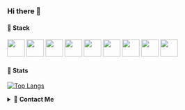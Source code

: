 ### Hi there 👋

#### 🔭 Stack

<img height=40 src="https://cdn.jsdelivr.net/gh/devicons/devicon/icons/html5/html5-original.svg" /> <img height=40 src="https://cdn.jsdelivr.net/gh/devicons/devicon/icons/css3/css3-original.svg" /> <img height=40 src="https://cdn.jsdelivr.net/gh/devicons/devicon/icons/javascript/javascript-plain.svg" /> <img height=40 src="https://cdn.jsdelivr.net/gh/devicons/devicon/icons/typescript/typescript-original.svg" /> <img height=40 src="https://cdn.jsdelivr.net/gh/devicons/devicon/icons/react/react-original.svg" /> <img height=40 src="https://cdn.jsdelivr.net/gh/devicons/devicon/icons/nextjs/nextjs-original.svg" />
 <img height=40 src="https://cdn.jsdelivr.net/gh/devicons/devicon/icons/vuejs/vuejs-original-wordmark.svg" /> <img height=40 src="https://cdn.jsdelivr.net/gh/devicons/devicon/icons/nodejs/nodejs-plain-wordmark.svg" /> <img height=40 src="https://cdn.jsdelivr.net/gh/devicons/devicon/icons/docker/docker-original-wordmark.svg" />

#### 🔭 Stats

[![Top Langs](https://github-readme-stats.vercel.app/api/top-langs/?username=mmolinarijr&langs_count=10&theme=city_lights&layout=compact)](https://github.com/anuraghazra/github-readme-stats)

<details>
 <summary> 🔭 <b>Contact Me</b></summary> <br />
         📫 e mail me: contact at mauriciomolinari dot com
</details>

<!--
**mmolinarijr/mmolinarijr** is a ✨ _special_ ✨ repository because its `README.md` (this file) appears on your GitHub profile.

Here are some ideas to get you started:

- 🔭 I’m currently working on ...
- 🌱 I’m currently learning ...
- 👯 I’m looking to collaborate on ...
- 🤔 I’m looking for help with ...
- 💬 Ask me about ...
- 📫 How to reach me: ...
- 😄 Pronouns: ...
- ⚡ Fun fact: ...
-->
